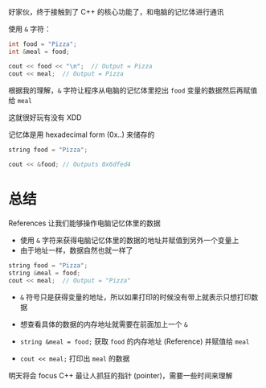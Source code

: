 
好家伙，终于接触到了 C++ 的核心功能了，和电脑的记忆体进行通讯

使用 `&` 字符：

```c++
int food = "Pizza";
int &meal = food;

cout << food << "\n";  // Output = Pizza
cout << meal;  // Output = Pizza
```

根据我的理解，`&` 字符让程序从电脑的记忆体里挖出 `food` 变量的数据然后再赋值给 `meal`

这就很好玩有没有 XDD

记忆体是用 hexadecimal form (0x..) 来储存的

```c++
string food = "Pizza";  
  
cout << &food; // Outputs 0x6dfed4
```

# 总结

References 让我们能够操作电脑记忆体里的数据

- 使用 `&` 字符来获得电脑记忆体里的数据的地址并赋值到另外一个变量上
- 由于地址一样，数据自然也就一样了

```c++
string food = "Pizza";
string &meal = food;
cout << meal;  // Output = "Pizza"
```

- `&` 符号只是获得变量的地址，所以如果打印的时候没有带上就表示只想打印数据
- 想查看具体的数据的内存地址就需要在前面加上一个 `&`

- `string &meal = food;` 获取 `food` 的内存地址 (Reference) 并赋值给 `meal`
- `cout << meal;` 打印出 `meal` 的数据


明天将会 focus C++ 最让人抓狂的指针 (pointer)，需要一些时间来理解